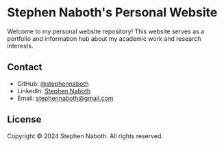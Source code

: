 # Stephen Naboth's Personal Website

Welcome to my personal website repository! This website serves as a portfolio and information hub about my academic work and research interests.


## Contact

- GitHub: [@stephennaboth](https://github.com/stephennaboth)
- LinkedIn: [Stephen Naboth](https://www.linkedin.com/in/stephen-naboth-5a4549100/)
- Email: stephennaboth@gmail.com

## License

Copyright © 2024 Stephen Naboth. All rights reserved. 
